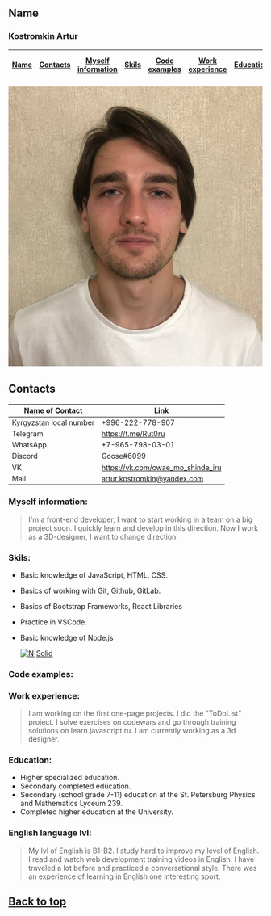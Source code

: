 <a id="one">

## Name
### Kostromkin Artur

</a>

<a id= "head">

|[Name](#one)|[Contacts](#two)|[Myself information](#three)|[Skils](#four)|[Code examples](#five)|[Work experience](#six)|[Education](#seven)|[English language lvl](#eight)|
| ----- | ----- | ----- | ----- | ----- | ----- | ----- | ----- |

</a>

![My Photo](https://github.com/arthurchic20/rsschool-cv/blob/gh-pages/photo_Kostromkin_Artur.jpg?raw=true)

<a id="two">

## Contacts
| Name of Contact | Link |
| ------ | ------ |
|Kyrgyzstan local number| +996-222-778-907 |
|Telegram| <https://t.me/Rut0ru> |
|WhatsApp|+7-965-798-03-01|
|Discord| Goose#6099  |
|VK| <https://vk.com/owae_mo_shinde_iru>|
|Mail|<artur.kostromkin@yandex.com>|

</a>

<a id="three">

### Myself information: 
>I'm a front-end developer, I want to start working in a team on a big project soon. I quickly learn and develop in this direction. Now I work as a 3D-designer, I want to change direction.

</a>

<a id="four">

### Skils:

- Basic knowledge of JavaScript, HTML, CSS. 
- Basics of working with Git, Github, GitLab.
- Basics of Bootstrap Frameworks, React Libraries
- Practice in VSCode.
- Basic knowledge of Node.js
 
  [![N|Solid]()]()
  
</a>

<a id="five">

### Code examples:

</a>

<a id="six">

### Work experience:

> I am working on the first one-page projects. I did the "ToDoList" project. I solve exercises on codewars and go through training solutions on learn.javascript.ru. I am currently working as a 3d designer.

</a>

<a id="seven">

### Education:

- Higher specialized education.
- Secondary completed education.
- Secondary (school grade 7-11) education at the St. Petersburg Physics and Mathematics Lyceum 239.
- Completed higher education at the University.

</a>

<a id="eight">

### English language lvl:

>My lvl of English is B1-B2. I study hard to improve my level of English. I read and watch web development training videos in English. I have traveled a lot before and practiced a conversational style. There was an experience of learning in English one interesting sport.

</a>

## [Back to top](#head)
